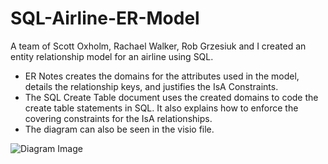 # SQL-Airline-ER-Model

A team of Scott Oxholm, Rachael Walker, Rob Grzesiuk and I created an entity relationship model for an airline using SQL. 

* ER Notes creates the domains for the attributes used in the model, details the relationship keys, and justifies the IsA Constraints. 
* The SQL Create Table document uses the created domains to code the create table statements in SQL. It also explains how to enforce the covering constraints for the IsA relationships.
* The diagram can also be seen in the visio file.

![Diagram Image](https://user-images.githubusercontent.com/55144676/82853756-921f4680-9ed4-11ea-8d43-f34e34c0f915.PNG)

